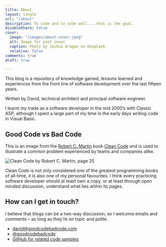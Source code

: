 ```yaml
---
title: About
layout: single
url: "/about"
description: To code and to code well....that is the goal.
disableShare: false
cover:
  image: "/images/about-cover.jpeg"
  alt: Image for post cover
  caption: Photo by Joshua Aragon on Unsplash
  relative: false
comments: true
draft: true

---
```

This blog is a repository of knowledge gained, lessons learned and experiences from the front line of software development over the last fifteen years.

Written by David, technical architect and principal software engineer.

I learnt my trade as a software developer in the mid 2000’s with Classic ASP, although I spent a large part of my time in the early days writing code in Visual Basic.

## Good Code vs Bad Code

This is an image from the [Robert C. Martin](https://en.wikipedia.org/wiki/Robert_C._Martin)
book [Clean Code](https://www.amazon.com/Clean-Code-Handbook-Software-Craftsmanship/dp/0132350882)
and is used to illustrate a common problem experienced by teams and companies
alike.

![Clean Code by Robert C. Martin, page 25](/images/good-code-bad-code.png)

Clean Code is not only considered one of the greatest programming books of all-time, it is also one of my personal favourites. I think every practicing software developer should at least own a copy, or at least through open minded discussion, understand what lies within its pages.

## How can I get in touch?

I believe that blogs can be a two-way discussion, so I welcome emails and comments – as long as they're on topic and polite.

* [david@goodcodebadcode.com](david@goodcodebadcode.com)
* [@goodcodebadcode](https://twitter.com/goodcodebadcode/)
* [GitHub for related code samples](https://github.com/goodcodebadcode/)